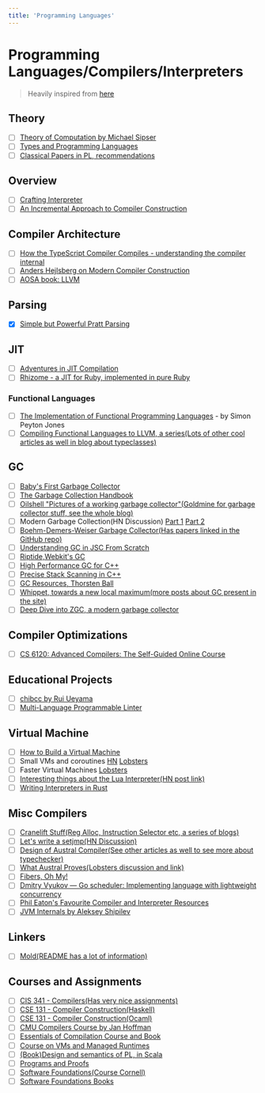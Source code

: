 ```yaml
---
title: 'Programming Languages'
---
```


# Programming Languages/Compilers/Interpreters

> Heavily inspired from
> [here](https://github.com/LesleyLai/learning/blob/main/pl.md)

## Theory

-   [ ] [Theory of Computation by Michael Sipser](https://ocw.mit.edu/courses/mathematics/18-404j-theory-of-computation-fall-2020/)
-   [ ] [Types and Programming Languages](https://mitpress.mit.edu/books/types-and-programming-languages)
-   [ ] [Classical Papers in PL, recommendations](https://www.pls-lab.org/en/Classic_Papers_in_PL)

## Overview

-   [ ] [Crafting Interpreter](http://www.craftinginterpreters.com/)
-   [ ] [An Incremental Approach to Compiler Construction](http://scheme2006.cs.uchicago.edu/11-ghuloum.pdf)

## Compiler Architecture

-   [ ] [How the TypeScript Compiler Compiles - understanding the compiler internal](https://www.cs.cornell.edu/courses/cs6120/2020fa/self-guided/)
-   [ ] [Anders Hejlsberg on Modern Compiler Construction](https://youtu.be/wSdV1M7n4gQ)
-   [ ] [AOSA book: LLVM](https://aosabook.org/en/llvm.html)

## Parsing

-   [x] [Simple but Powerful Pratt Parsing](https://matklad.github.io/2020/04/13/simple-but-powerful-pratt-parsing.html)

## JIT

-   [ ] [Adventures in JIT Compilation](https://eli.thegreenplace.net/2017/adventures-in-jit-compilation-part-1-an-interpreter/)
-   [ ] [Rhizome - a JIT for Ruby, implemented in pure Ruby](https://github.com/chrisseaton/rhizome)

### Functional Languages

-   [ ] [The Implementation of Functional Programming Languages](https://www.microsoft.com/en-us/research/wp-content/uploads/1987/01/slpj-book-1987-small.pdf) -
        by Simon Peyton Jones
-   [ ] [Compiling Functional Languages to LLVM, a series(Lots of other cool articles as well in blog about typeclasses)](https://danieljharvey.github.io/posts/2023-02-08-llvm-compiler-part-1.html)

## GC

-   [ ] [Baby's First Garbage Collector](http://journal.stuffwithstuff.com/2013/12/08/babys-first-garbage-collector/)
-   [ ] [The Garbage Collection Handbook](https://gchandbook.org/)
-   [ ] [Oilshell "Pictures of a working garbage collector"(Goldmine for garbage collector stuff, see the whole blog)](https://news.ycombinator.com/item?id=34350260)
-   [ ] Modern Garbage Collection(HN Discussion)
        [Part 1](https://news.ycombinator.com/item?id=13218550)
        [Part 2](https://news.ycombinator.com/item?id=21770530)
-   [ ] [Boehm-Demers-Weiser Garbage Collector(Has papers linked in the GitHub repo)](https://news.ycombinator.com/item?id=35023833)
-   [ ] [Understanding GC in JSC From Scratch](https://webkit.org/blog/12967/understanding-gc-in-jsc-from-scratch/)
-   [ ] [Riptide,Webkit's GC](https://webkit.org/blog/7122/introducing-riptide-webkits-retreating-wavefront-concurrent-garbage-collector/)
-   [ ] [High Performance GC for C++](https://v8.dev/blog/high-performance-cpp-gc)
-   [ ] [Precise Stack Scanning in C++](https://docs.google.com/document/d/1mF-IW2UDwFslAREeapnP8bgXAlLG_DScOVhuTo34gBQ/edit#heading=h.ft3eufkln61m)
-   [ ] [GC Resources, Thorsten Ball](https://gist.github.com/mrnugget/1fe234da53f436a16029a0fcd014201d)
-   [ ] [Whippet, towards a new local maximum(more posts about GC present in the site)](https://wingolog.org/archives/2023/02/07/whippet-towards-a-new-local-maximum)
-   [ ] [Deep Dive into ZGC, a modern garbage collector](https://dl.acm.org/doi/abs/10.1145/3538532)

## Compiler Optimizations

-   [ ] [CS 6120: Advanced Compilers: The Self-Guided Online Course](https://www.cs.cornell.edu/courses/cs6120/2020fa/self-guided/)

## Educational Projects

-   [ ] [chibcc by Rui Ueyama ](https://github.com/rui314/chibicc)
-   [ ] [Multi-Language Programmable Linter](https://lobste.rs/s/pyrmyn/i_made_multi_language_programmable)

## Virtual Machine

-   [ ] [How to Build a Virtual Machine](https://youtu.be/OjaAToVkoTw)
-   [ ] Small VMs and coroutines
        [HN](https://news.ycombinator.com/item?id=34420959)
        [Lobsters](https://lobste.rs/s/jrp9gv/small_vms_coroutines)
-   [ ] Faster Virtual Machines
        [Lobsters](https://lobste.rs/s/cczkdj/faster_virtual_machines_speeding_up)
-   [ ] [Interesting things about the Lua Interpreter(HN post link)](https://news.ycombinator.com/item?id=34213715)
-   [ ] [Writing Interpreters in Rust](https://rust-hosted-langs.github.io/book/introduction.html)

## Misc Compilers

-   [ ] [Cranelift Stuff(Reg Alloc, Instruction Selector etc, a series of blogs)](https://cfallin.org/)
-   [ ] [Let's write a setjmp(HN Discussion)](https://news.ycombinator.com/item?id=34760828)
-   [ ] [Design of Austral Compiler(See other articles as well to see more about typechecker)](https://borretti.me/article/design-austral-compiler)
-   [ ] [What Austral Proves(Lobsters discussion and link)](https://lobste.rs/s/t4ifza/what_austral_proves)
-   [ ] [Fibers, Oh My!](https://graphitemaster.github.io/fibers/)
-   [ ] [Dmitry Vyukov — Go scheduler: Implementing language with lightweight concurrency](https://youtu.be/-K11rY57K7k)
-   [ ] [Phil Eaton's Favourite Compiler and Interpreter Resources](https://lists.eatonphil.com/compilers-and-interpreters.html)
-   [ ] [JVM Internals by Aleksey Shipilev](https://shipilev.net/jvm/anatomy-quarks/)

## Linkers

-   [ ] [Mold(README has a lot of information)](https://github.com/rui314/mold)

## Courses and Assignments

-   [ ] [CIS 341 - Compilers(Has very nice assignments) ](https://www.seas.upenn.edu/~cis341/current/)
-   [ ] [CSE 131 - Compiler Construction(Haskell) ](https://podcast.ucsd.edu/watch/wi18/cse131_a00/5/screen)
-   [ ] [CSE 131 - Compiler Construction(Ocaml) ](https://ucsd-cse131-f19.github.io/)
-   [ ] [CMU Compilers Course by Jan Hoffman](https://www.cs.cmu.edu/~janh/courses/411/23/)
-   [ ] [Essentials of Compilation Course and Book](https://github.com/IUCompilerCourse/Essentials-of-Compilation)
-   [ ] [Course on VMs and Managed Runtimes](http://www.wolczko.com/CS294/)
-   [ ] [(Book)Design and semantics of PL, in Scala](https://ps-tuebingen-courses.github.io/pl1-lecture-notes/01-intro/intro.html)
-   [ ] [Programs and Proofs](https://kcsrk.info/cs6225_s21_iitm/)
-   [ ] [Software Foundations(Course Cornell)](https://youtube.com/playlist?list=PLre5AT9JnKShFK9l9HYzkZugkJSsXioFs)
-   [ ] [Software Foundations Books](https://softwarefoundations.cis.upenn.edu/index.html)
